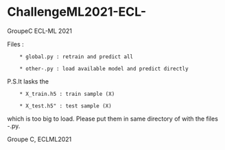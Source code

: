 # ChallengeML2021-ECL-
GroupeC ECL-ML 2021

Files :

        * global.py : retrain and predict all
        
        * other-.py : load available model and predict directly

P.S.It lasks the 

        * X_train.h5 : train sample (X)
        
        * X_test.h5" : test sample (X)
        
   which is too big to load. Please put them in same directory of with the files -.py.

Groupe C, ECLML2021
